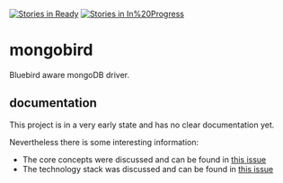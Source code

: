 [![Stories in Ready](https://badge.waffle.io/lxanders/mongobird.png?label=ready&title=Ready)](https://waffle.io/lxanders/mongobird)
[![Stories in In%20Progress](https://badge.waffle.io/lxanders/mongobird.png?label=In%20Progress&title=In%20Progress)](https://waffle.io/lxanders/mongobird)


# mongobird

Bluebird aware mongoDB driver.

## documentation

This project is in a very early state and has no clear documentation yet. 

Nevertheless there is some interesting information:

- The core concepts were discussed and can be found in [this issue](https://github.com/lxanders/mongobird/issues/1)
- The technology stack was discussed and can be found in [this issue](https://github.com/lxanders/mongobird/issues/3)
